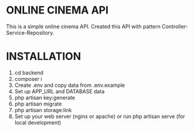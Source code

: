 # ONLINE CINEMA API

This is a simple online cinema API. Created this API with pattern Controller-Service-Repository.

# INSTALLATION

1. cd backend
2. composer i
3. Create .env and copy data from .env.example
4. Set up APP_URL and DATABASE data
5. php artisan key:generate
6. php artisan migrate
7. php artisan storage:link
8. Set up your web server (nginx or apache) or run php artisan serve (for local development)